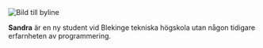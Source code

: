 
<div class="byline">
    <img src="img/bylineyoga.jpg" alt="Bild till byline" class="picture-byline">
    <p><strong>Sandra</strong> är en ny student vid Blekinge tekniska högskola utan någon tidigare erfarnheten av programmering.</p>
</div>
